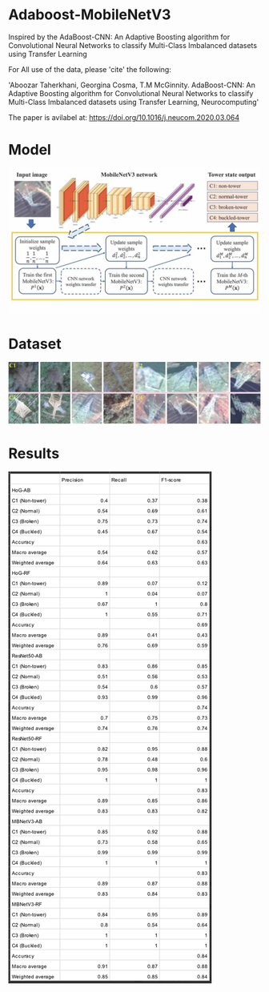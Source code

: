 # Adaboost-MobileNetV3

Inspired by the AdaBoost-CNN: An Adaptive Boosting algorithm for Convolutional Neural Networks to classify Multi-Class Imbalanced datasets using Transfer Learning

For All use of the data, please 'cite' the following:

'Aboozar Taherkhani, Georgina Cosma, T.M McGinnity. AdaBoost-CNN: An Adaptive Boosting algorithm for Convolutional Neural Networks to classify Multi-Class Imbalanced datasets using Transfer Learning, Neurocomputing'

The paper is avilabel at:
https://doi.org/10.1016/j.neucom.2020.03.064


# Model

![Model](model.jpg)

# Dataset

![Dataset](dataset.jpg)

# Results

![Results](Results.png)








